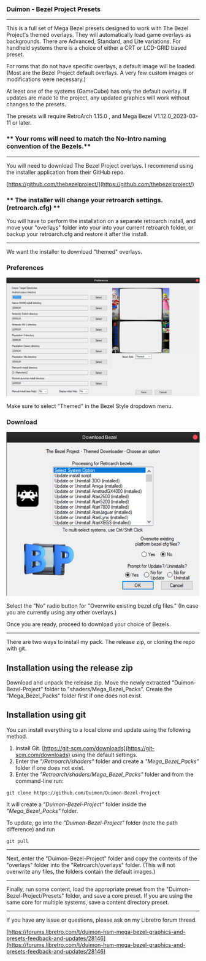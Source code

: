 ### Duimon - Bezel Project Presets
___

This is a full set of Mega Bezel presets designed to work with The Bezel Project's themed overlays. They will automatically load game overlays as backgrounds. There are Advanced, Standard, and Lite variations. For handheld systems there is a choice of either a CRT or LCD-GRID based preset.

For roms that do not have specific overlays, a default image will be loaded. (Most are the Bezel Project default overlays. A very few custom images or modifications were necessary.)

At least one of the systems (GameCube) has only the default overlay. If updates are made to the project, any updated graphics will work without changes to the presets.

The presets will require RetroArch 1.15.0 , and Mega Bezel V1.12.0_2023-03-11 or later.

### ** Your roms will need to match the No-Intro naming convention of the Bezels.**

___

You will need to download The Bezel Project overlays. I recommend using the installer application from their GitHub repo.

[https://github.com/thebezelproject/](https://github.com/thebezelproject/)

### ** The installer will change your retroarch settings. (retroarch.cfg) **

You will have to perform the installation on a separate retroarch install, and move your "overlays" folder into your into your current retroarch folder, or backup your retroarch.cfg and restore it after the install.

___

We want the installer to download "themed" overlays.

### Preferences

![](Images/preferences.png)

Make sure to select "Themed" in the Bezel Style dropdown menu.

### Download

![](Images/download.png)

Select the "No" radio button for "Overwrite existing bezel cfg files." (In case you are currently using any other overlays.)

Once you are ready, proceed to download your choice of Bezels.

___

There are two ways to install my pack. The release zip, or cloning the repo with git.

## Installation using the release zip

Download and unpack the release zip. Move the newly extracted "Duimon-Bezel-Project" folder to "shaders/Mega_Bezel_Packs". Create the "Mega_Bezel_Packs" folder first if one does not exist.

## Installation using git

You can install everything to a local clone and update using the following method.

1. Install Git. [https://git-scm.com/downloads](https://git-scm.com/downloads) using the default settings.
2. Enter the *"/Retroarch/shaders"* folder and create a *"Mega_Bezel_Packs"* folder if one does not exist.
3. Enter the *"Retroarch/shaders/Mega_Bezel_Packs"* folder and from the command-line run:

```
git clone https://github.com/Duimon/Duimon-Bezel-Project
```

It will create a *"Duimon-Bezel-Project"* folder inside the *"Mega_Bezel_Packs"* folder. 

To update, go into the *"Duimon-Bezel-Project"* folder (note the path difference) and run

```
git pull
```
___

Next, enter the "Duimon-Bezel-Project" folder and copy the contents of the "overlays" folder into the "Retroarch/overlays" folder. (This will not overwrite any files, the folders contain the default images.)
___
Finally, run some content, load the appropriate preset from the "Duimon-Bezel-Project/Presets" folder, and save a core preset. If you are using the same core for multiple systems, save a content directory preset.
___

If you have any issue or questions, please ask on my Libretro forum thread.

[https://forums.libretro.com/t/duimon-hsm-mega-bezel-graphics-and-presets-feedback-and-updates/28146](https://forums.libretro.com/t/duimon-hsm-mega-bezel-graphics-and-presets-feedback-and-updates/28146)